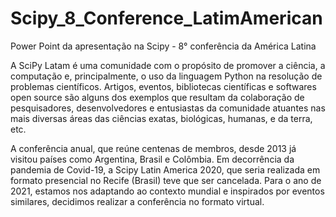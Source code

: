 # Scipy_8_Conference_LatimAmerican

Power Point da apresentação na Scipy - 8° conferência da América Latina

A SciPy Latam é uma comunidade com o propósito de promover a ciência, a computação e, principalmente, o uso da linguagem Python na resolução de problemas científicos. Artigos, eventos, bibliotecas científicas e softwares open source são alguns dos exemplos que resultam da colaboração de pesquisadores, desenvolvedores e entusiastas da comunidade atuantes nas mais diversas áreas das ciências exatas, biológicas, humanas, e da terra, etc.

A conferência anual, que reúne centenas de membros, desde 2013 já visitou países como Argentina, Brasil e Colômbia. Em decorrência da pandemia de Covid-19, a Scipy Latin America 2020, que seria realizada em formato presencial no Recife (Brasil) teve que ser cancelada. Para o ano de 2021, estamos nos adaptando ao contexto mundial e inspirados por eventos similares, decidimos realizar a conferência no formato virtual.
